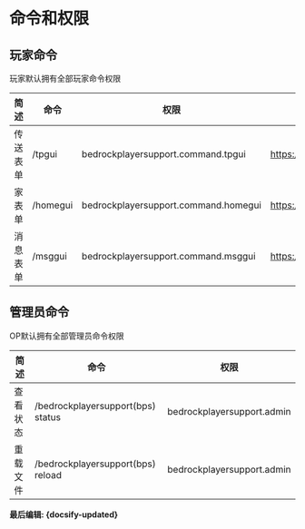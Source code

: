 # 命令和权限

## 玩家命令
玩家默认拥有全部玩家命令权限

简述 | 命令 | 权限                                 | 图片
----- | ----- |------------------------------------| ---
传送表单 | /tpgui | bedrockplayersupport.command.tpgui | https://img.fastmirror.net/s/2024/06/11/6668173a6185b.png
家表单 | /homegui | bedrockplayersupport.command.homegui | https://img.fastmirror.net/s/2024/06/11/6668011935ed8.png
消息表单 | /msggui | bedrockplayersupport.command.msggui | https://img.fastmirror.net/s/2024/06/11/6668173b46e99.png

## 管理员命令
OP默认拥有全部管理员命令权限

简述 | 命令 | 权限
----- | ----- |------------------------------------
查看状态 | /bedrockplayersupport(bps) status | bedrockplayersupport.admin
重载文件 | /bedrockplayersupport(bps) reload | bedrockplayersupport.admin

**最后编辑: {docsify-updated}**
